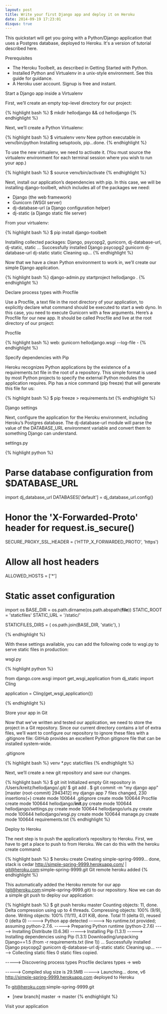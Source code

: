 ```yaml
---
layout: post
title: Write your first Django app and deploy it on Heroku
date: 2014-09-19 17:23:01 
disqus: true
---
```


This quickstart will get you going with a Python/Django application that uses a Postgres 
database, deployed to Heroku. It's a version of tutorial described here. 

Prerequisites

- The Heroku Toolbelt, as described in Getting Started with Python.
- Installed Python and Virtualenv in a unix-style environment. See this guide for guidance.
- A Heroku user account. Signup is free and instant.

Start a Django app inside a Virtualenv

First, we’ll create an empty top-level directory for our project:

{% highlight bash %}
$ mkdir hellodjango && cd hellodjango
{% endhighlight %}

Next, we’ll create a Python Virtualenv:

{% highlight bash %}
$ virtualenv venv
New python executable in venv/bin/python
Installing setuptools, pip...done.
{% endhighlight %}

To use the new virtualenv, we need to activate it. (You must source the virtualenv environment for each terminal session where you wish to run your app.)

{% highlight bash %}
$ source venv/bin/activate
{% endhighlight %}

Next, install our application’s dependencies with pip. In this case, we will be installing django-toolbelt, which includes all of the packages we need:

- Django (the web framework)
- Gunicorn (WSGI server)
- dj-database-url (a Django configuration helper)
- dj-static (a Django static file server)

From your virtualenv:

{% highlight bash %}
$ pip install django-toolbelt

Installing collected packages: Django, psycopg2, gunicorn, dj-database-url, dj-static, static
  ...
Successfully installed Django psycopg2 gunicorn dj-database-url dj-static static
Cleaning up...
{% endhighlight %}

Now that we have a clean Python environment to work in, we’ll create our simple Django 
application.

{% highlight bash %}
 django-admin.py startproject hellodjango . 
{% endhighlight %}

Declare process types with Procfile

Use a Procfile, a text file in the root directory of your application, to explicitly declare what command should be executed to start a web dyno. In this case, you need to execute Gunicorn with a few arguments.
Here’s a Procfile for our new app. It should be called Procfile and live at the root directory of our project:

Procfile

{% highlight bash %}
web: gunicorn hellodjango.wsgi --log-file -
{% endhighlight %}

Specify dependencies with Pip

Heroku recognizes Python applications by the existence of a requirements.txt file in the root of a repository. This simple format is used by most Python projects to specify the external Python modules the application requires.
Pip has a nice command (pip freeze) that will generate this file for us:

{% highlight bash %}
$ pip freeze > requirements.txt
{% endhighlight %}

Django settings

Next, configure the application for the Heroku environment, including Heroku’s Postgres database. The dj-database-url module will parse the value of the DATABASE_URL environment variable and convert them to something Django can understand.



settings.py

{% highlight python %}

# Parse database configuration from $DATABASE_URL
import dj_database_url
DATABASES['default'] =  dj_database_url.config()

# Honor the 'X-Forwarded-Proto' header for request.is_secure()
SECURE_PROXY_SSL_HEADER = ('HTTP_X_FORWARDED_PROTO', 'https')

# Allow all host headers
ALLOWED_HOSTS = ['*']

# Static asset configuration
import os
BASE_DIR = os.path.dirname(os.path.abspath(__file__))
STATIC_ROOT = 'staticfiles'
STATIC_URL = '/static/'

STATICFILES_DIRS = (
    os.path.join(BASE_DIR, 'static'),
)

{% endhighlight %}

With these settings available, you can add the following code to wsgi.py to serve static files in production:

wsgi.py

{% highlight python %}

from django.core.wsgi import get_wsgi_application
from dj_static import Cling

application = Cling(get_wsgi_application())

{% endhighlight %}

Store your app in Git

Now that we’ve written and tested our application, we need to store the project in a Git repository.
Since our current directory contains a lof of extra files, we’ll want to configure our repository to ignore these files with a .gitignore file:
GitHub provides an excellent Python gitignore file that can be installed system-wide.

.gitignore

{% highlight bash %}
venv
*.pyc
staticfiles
{% endhighlight %}

Next, we’ll create a new git repository and save our changes.

{% highlight bash %}
$ git init
Initialized empty Git repository in /Users/kreitz/hellodjango/.git/
$ git add .
$ git commit -m "my django app"
[master (root-commit) 2943412] my django app
 7 files changed, 230 insertions(+)
 create mode 100644 .gitignore
 create mode 100644 Procfile
 create mode 100644 hellodjango/__init__.py
 create mode 100644 hellodjango/settings.py
 create mode 100644 hellodjango/urls.py
 create mode 100644 hellodjango/wsgi.py
 create mode 100644 manage.py
 create mode 100644 requirements.txt
{% endhighlight %} 
 
Deploy to Heroku

The next step is to push the application’s repository to Heroku. First, we have to get a place to push to from Heroku. We can do this with the heroku create command:

{% highlight bash %}
$ heroku create
Creating simple-spring-9999... done, stack is cedar
http://simple-spring-9999.herokuapp.com/ | git@heroku.com:simple-spring-9999.git
Git remote heroku added
{% endhighlight %}

This automatically added the Heroku remote for our app (git@heroku.com:simple-spring-9999.git) to our repository. Now we can do a simple git push to deploy our application:

{% highlight bash %}
$ git push heroku master
Counting objects: 11, done.
Delta compression using up to 4 threads.
Compressing objects: 100% (9/9), done.
Writing objects: 100% (11/11), 4.01 KiB, done.
Total 11 (delta 0), reused 0 (delta 0)
-----> Python app detected
-----> No runtime.txt provided; assuming python-2.7.6.
-----> Preparing Python runtime (python-2.7.6)
-----> Installing Distribute (0.6.36)
-----> Installing Pip (1.3.1)
-----> Installing dependencies using Pip (1.3.1)
       Downloading/unpacking Django==1.5 (from -r requirements.txt (line 1))
       ...
       Successfully installed Django psycopg2 gunicorn dj-database-url dj-static static
       Cleaning up...
-----> Collecting static files
       0 static files copied.

-----> Discovering process types
       Procfile declares types -> web

-----> Compiled slug size is 29.5MB
-----> Launching... done, v6
       http://simple-spring-9999.herokuapp.com deployed to Heroku

To git@heroku.com:simple-spring-9999.git
* [new branch]      master -> master
{% endhighlight %}

Visit your application






